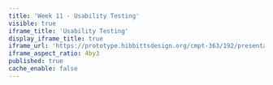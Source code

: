 ```yaml
---
title: 'Week 11 - Usability Testing'
visible: true
iframe_title: 'Usability Testing'
display_iframe_title: true
iframe_url: 'https://prototype.hibbittsdesign.org/cmpt-363/192/presentations/placeholder-slide'
iframe_aspect_ratio: 4by3
published: true
cache_enable: false
---
```

